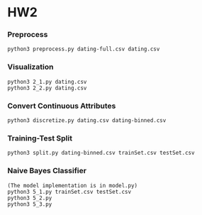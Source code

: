 # HW2 
### Preprocess 
``` 
python3 preprocess.py dating-full.csv dating.csv
``` 

### Visualization 
```
python3 2_1.py dating.csv
python3 2_2.py dating.csv
```

### Convert Continuous Attributes 
```
python3 discretize.py dating.csv dating-binned.csv
```

### Training-Test Split 
```
python3 split.py dating-binned.csv trainSet.csv testSet.csv
```

### Naive Bayes Classifier 
```
(The model implementation is in model.py)
python3 5_1.py trainSet.csv testSet.csv
python3 5_2.py 
python3 5_3.py 
```
